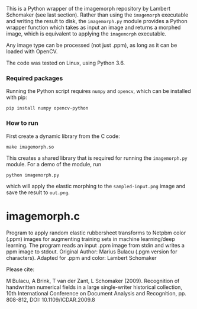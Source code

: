 This is a Python wrapper of the imagemorph repository by Lambert Schomaker
(see last section). Rather than using the `imagemorph` executable and writing the
result to disk, the `imagemorph.py` module provides a Python wrapper function
which takes as input an image and returns a morphed image, which is
equivalent to applying the `imagemorph` executable.

Any image type can be processed (not just .ppm), as long as it can be
loaded with OpenCV.

The code was tested on Linux, using Python 3.6.

### Required packages

Running the Python script requires `numpy` and `opencv`, which can be installed
with pip:

```
pip install numpy opencv-python
```

### How to run

First create a dynamic library from the C code: 

```
make imagemorph.so
```

This creates a shared library that is required for running the `imagemorph.py`
module. For a demo of the module, run

```
python imagemorph.py
```

which will apply the elastic morphing to the `sampled-input.png` image and save
the result to `out.png`.


# imagemorph.c
Program to apply random elastic rubbersheet  transforms to Netpbm color (.ppm) images for  augmenting training sets in machine learning/deep learning.  The program reads an input .ppm image from stdin and writes a ppm image to stdout.  Original Author: Marius Bulacu (.pgm version for characters). Adapted for .ppm and color: Lambert Schomaker

Please cite:

M Bulacu, A Brink, T van der Zant, L Schomaker (2009).
Recognition of handwritten numerical fields in a 
large single-writer historical collection,
10th International Conference on Document Analysis and Recognition, 
pp. 808-812, DOI: 10.1109/ICDAR.2009.8 
